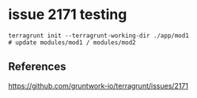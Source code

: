 # issue 2171 testing

```
terragrunt init --terragrunt-working-dir ./app/mod1
# update modules/mod1 / modules/mod2
```

## References

https://github.com/gruntwork-io/terragrunt/issues/2171